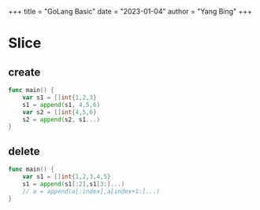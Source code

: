 +++ 
title = "GoLang Basic" 
date = "2023-01-04" 
author = "Yang Bing" 
+++

# Slice
## create
```go
func main() {
	var s1 = []int{1,2,3}
    s1 = append(s1, 4,5,6)
	var s2 = []int{4,5,6}
	s2 = append(s2, s1...)
}
```
## delete
```go
func main() {
    var s1 = []int{1,2,3,4,5}
	s1 = append(s1[:2],s1[3:]...)
    // a = append(a[:index],a[index+1:]...)
}
```